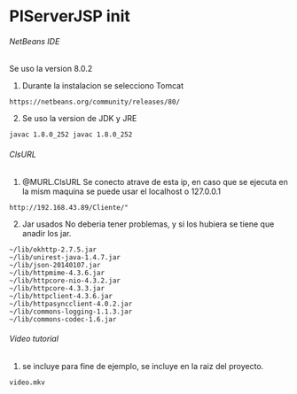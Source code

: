 # PIServerJSP init
###### NetBeans IDE
Se uso la version 8.0.2
1. Durante la instalacion se selecciono Tomcat
```
https://netbeans.org/community/releases/80/
```
2. Se uso la version de JDK y JRE
```
javac 1.8.0_252 javac 1.8.0_252
```
###### ClsURL
1. @MURL.ClsURL 
Se conecto  atrave de esta ip, en caso que se ejecuta en la mism maquina se puede usar el localhost o 127.0.0.1
```
http://192.168.43.89/Cliente/"
```
2. Jar usados
No deberia tener problemas, y si los hubiera  se tiene  que anadir los jar.
```
~/lib/okhttp-2.7.5.jar
~/lib/unirest-java-1.4.7.jar
~/lib/json-20140107.jar
~/lib/httpmime-4.3.6.jar
~/lib/httpcore-nio-4.3.2.jar
~/lib/httpcore-4.3.3.jar
~/lib/httpclient-4.3.6.jar
~/lib/httpasyncclient-4.0.2.jar
~/lib/commons-logging-1.1.3.jar
~/lib/commons-codec-1.6.jar
```
###### Video tutorial 
1. se incluye para fine de ejemplo, se incluye en la raiz del proyecto.
```
video.mkv
```





